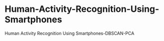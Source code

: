 # Human-Activity-Recognition-Using-Smartphones
Human Activity Recognition Using Smartphones-DBSCAN-PCA
